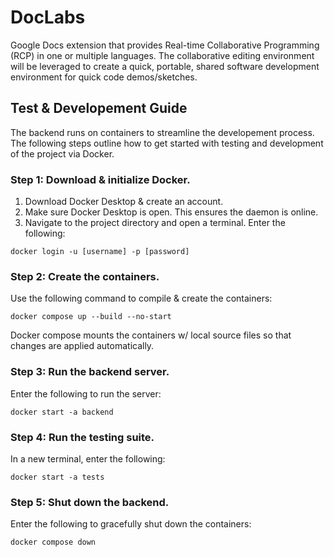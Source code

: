 # DocLabs

Google Docs extension that provides Real-time Collaborative Programming (RCP) in one or multiple languages. The collaborative editing environment will be leveraged to create a quick, portable, shared software development environment for quick code demos/sketches.

## Test & Developement Guide

The backend runs on containers to streamline the developement process. The following steps outline how to get started with testing and development of the project via Docker.

### Step 1: Download & initialize Docker.

1. Download Docker Desktop & create an account.
2. Make sure Docker Desktop is open. This ensures the daemon is online.
3. Navigate to the project directory and open a terminal. Enter the following:
```
docker login -u [username] -p [password]
```

### Step 2: Create the containers.

Use the following command to compile & create the containers:

```
docker compose up --build --no-start
```

Docker compose mounts the containers w/ local source files so that changes are applied automatically.

### Step 3: Run the backend server.

Enter the following to run the server:

```
docker start -a backend
```

### Step 4: Run the testing suite.

In a new terminal, enter the following:

```
docker start -a tests
```

### Step 5: Shut down the backend.

Enter the following to gracefully shut down the containers:

```
docker compose down
```